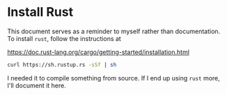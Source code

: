 # Install Rust

This document serves as a reminder to myself rather than documentation. To install `rust`, follow the instructions at

<https://doc.rust-lang.org/cargo/getting-started/installation.html>

```bash
curl https://sh.rustup.rs -sSf | sh
```

I needed it to compile something from source. If I end up using `rust` more, I'll document it here.
